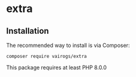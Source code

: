 # extra

Installation
------------

The recommended way to install is via Composer:

```
composer require vairogs/extra
```

This package requires at least PHP 8.0.0
